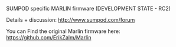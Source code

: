 SUMPOD specific MARLIN firmware (DEVELOPMENT STATE - RC2)

Details + discussion: http://www.sumpod.com/forum

You can Find the original Marlin firmware here: https://github.com/ErikZalm/Marlin

